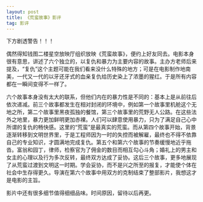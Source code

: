 ```yaml
---
layout: post
title: 《荒蛮故事》影评
tag: 影评
---
```

下方剧透警告！！！

偶然得知钱图二楼星空放映厅组织放映《荒蛮故事》，便约上好友同去。电影本身很有意思，讲述了六个独立的，以复仇和暴力为主要内容的故事。主办方老师后来提及，“复仇”这个主题可能在我们看来没什么特殊的地方；可是在电影制作地南美，一代又一代的以牙还牙式的血亲复仇给历史染上了浓墨的猩红。于是所有内容都在一瞬间变得不一样了。

六个故事本身没有太大的联系，但他们内在的暴力性是不同的：基本上是从前往后依次递减。前三个故事都发生在相对封闭的环境中，例如第一个故事里机舱这个无地之所，第二个故事里黑夜孤独的餐馆，第三个故事里的荒野无人公路。在这些法外之地里，暴力更加鲜明更加赤裸。人们可以肆意使用暴力，只为了满足自己心中所谓的复仇的畅快感。这里的“荒蛮”是最真实的荒蛮。而从第四个故事开始，背景逐渐转移到文明世界里，于是工程师因为一时的失控而被解雇，最终也不得不依靠自己的专业知识，才圆满地完成复仇。第五个和第六个故事的节奏缓慢地近乎拖沓。富翁和园丁，律师，检察官为了佣金的数目而相互勾心斗角；婚礼上的男主和女主的心理以及行为多次反转，最终双方达成了妥协。这后三个故事，更多地展现了从荒蛮过渡到文明这一时期。学会妥协，而不是兴之所至的报复，才能使个体在社会中生存得更久。导演在第六个故事中用双方的克制结束了整部影片，我想这才是电影的主旨。

影片中还有很多细节值得细细品味。时间原因，留待以后再更。